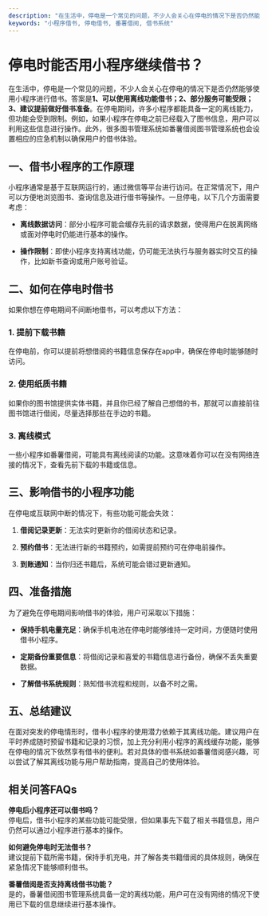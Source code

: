 ```yaml
---
description: "在生活中，停电是一个常见的问题，不少人会关心在停电的情况下是否仍然能够使用小程序进行借书。答案是**1、可以使用离线功能借书；2、部分服务可能受限；3、建议提前做好借书准备**。在停电期间，许多小程序都能具备一定的离线能力，但功能会受到限制。例如，如果小程序在停电之前已经载入了图书信息，用户可以利用这些信息进行操作。此外，很多图书管理系统如番薯借阅图书管理系统也会设置相应的应急机制以确保用户的借书体验。"
keywords: "小程序借书, 停电借书, 番薯借阅, 借书系统"
---
```

# 停电时能否用小程序继续借书？

在生活中，停电是一个常见的问题，不少人会关心在停电的情况下是否仍然能够使用小程序进行借书。答案是**1、可以使用离线功能借书；2、部分服务可能受限；3、建议提前做好借书准备**。在停电期间，许多小程序都能具备一定的离线能力，但功能会受到限制。例如，如果小程序在停电之前已经载入了图书信息，用户可以利用这些信息进行操作。此外，很多图书管理系统如番薯借阅图书管理系统也会设置相应的应急机制以确保用户的借书体验。

## **一、借书小程序的工作原理**

小程序通常是基于互联网运行的，通过微信等平台进行访问。在正常情况下，用户可以方便地浏览图书、查询信息及进行借书等操作。一旦停电，以下几个方面需要考虑：

- **离线数据访问**：部分小程序可能会缓存先前的请求数据，使得用户在脱离网络或面对停电时仍能进行基本的操作。
  
- **操作限制**：即使小程序支持离线功能，仍可能无法执行与服务器实时交互的操作，比如新书查询或用户账号验证。

## **二、如何在停电时借书**

如果你想在停电期间不间断地借书，可以考虑以下方法：

### 1. 提前下载书籍
在停电前，你可以提前将想借阅的书籍信息保存在app中，确保在停电时能够随时访问。

### 2. 使用纸质书籍
如果你的图书馆提供实体书籍，并且你已经了解自己想借的书，那就可以直接前往图书馆进行借阅，尽量选择那些在手边的书籍。

### 3. 离线模式
一些小程序如番薯借阅，可能具有离线阅读的功能。这意味着你可以在没有网络连接的情况下，查看先前下载的书籍或信息。

## **三、影响借书的小程序功能**

在停电或互联网中断的情况下，有些功能可能会失效：

1. **借阅记录更新**：无法实时更新你的借阅状态和记录。
   
2. **预约借书**：无法进行新的书籍预约，如需提前预约可在停电前操作。

3. **到账通知**：当你归还书籍后，系统可能会错过更新通知。

## **四、准备措施**

为了避免在停电期间影响借书的体验，用户可采取以下措施：

- **保持手机电量充足**：确保手机电池在停电时能够维持一定时间，方便随时使用借书小程序。

- **定期备份重要信息**：将借阅记录和喜爱的书籍信息进行备份，确保不丢失重要数据。

- **了解借书系统规则**：熟知借书流程和规则，以备不时之需。

## **五、总结建议**

在面对突发的停电情形时，借书小程序的使用潜力依赖于其离线功能。建议用户在平时养成随时预留书籍和记录的习惯，加上充分利用小程序的离线缓存功能，能够在停电的情况下依然享有借书的便利。若对具体的借书系统如番薯借阅感兴趣，可以尝试了解其离线功能与用户帮助指南，提高自己的使用体验。

## 相关问答FAQs

**停电后小程序还可以借书吗？**  
停电后，借书小程序的某些功能可能受限，但如果事先下载了相关书籍信息，用户仍然可以通过小程序进行基本的操作。

**如何避免停电时无法借书？**  
建议提前下载所需书籍，保持手机充电，并了解各类书籍借阅的具体规则，确保在紧急情况下能够顺利借书。

**番薯借阅是否支持离线借书功能？**  
是的，番薯借阅图书管理系统具备一定的离线功能，用户可在没有网络的情况下使用已下载的信息继续进行基本操作。
